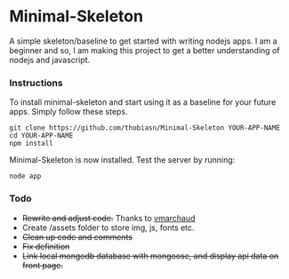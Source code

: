 # Minimal-Skeleton
A simple skeleton/baseline to get started with writing nodejs apps. I am a beginner and so, I am making this project to get a better understanding of nodejs and javascript.

### Instructions
To install minimal-skeleton and start using it as a baseline for your future apps. Simply follow these steps.
```
git clone https://github.com/thobiasn/Minimal-Skeleton YOUR-APP-NAME
cd YOUR-APP-NAME
npm install
```
Minimal-Skeleton is now installed. Test the server by running:
```
node app
```

### Todo
* ~~Rewrite and adjust code.~~ Thanks to [vmarchaud](https://github.com/vmarchaud/Minimal-Framework)
* Create /assets folder to store img, js, fonts etc.
* ~~Clean up code and comments~~
* ~~Fix definition~~
* ~~Link local mongodb database with mongoose, and display api data on front page.~~
